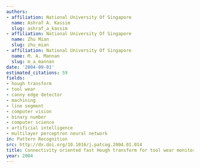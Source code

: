 ```yaml
---
authors:
- affiliation: National University Of Singapore
  name: Ashraf A. Kassim
  slug: ashraf_a_kassim
- affiliation: National University Of Singapore
  name: Zhu Mian
  slug: zhu_mian
- affiliation: National University Of Singapore
  name: M. A. Mannan
  slug: m_a_mannan
date: '2004-09-01'
estimated_citations: 59
fields:
- hough transform
- tool wear
- canny edge detector
- machining
- line segment
- computer vision
- binary number
- computer science
- artificial intelligence
- multilayer perceptron neural network
in: Pattern Recognition
src: http://dx.doi.org/10.1016/j.patcog.2004.01.014
title: Connectivity oriented fast Hough transform for tool wear monitoring
year: 2004
---
```

